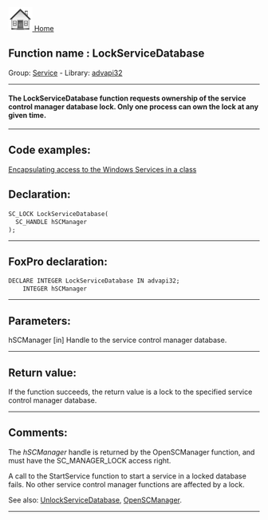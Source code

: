 [<img src="../../images/home.png"> Home ](https://github.com/VFPX/Win32API)  

## Function name : LockServiceDatabase
Group: [Service](../../functions_group.md#Service)  -  Library: [advapi32](../../Libraries.md#advapi32)  
***  


#### The LockServiceDatabase function requests ownership of the service control manager database lock. Only one process can own the lock at any given time.

***  


## Code examples:
[Encapsulating access to the Windows Services in a class](../../samples/sample_476.md)  

## Declaration:
```foxpro  
SC_LOCK LockServiceDatabase(
  SC_HANDLE hSCManager
);  
```  
***  


## FoxPro declaration:
```foxpro  
DECLARE INTEGER LockServiceDatabase IN advapi32;
	INTEGER hSCManager  
```  
***  


## Parameters:
hSCManager 
[in] Handle to the service control manager database.  
***  


## Return value:
If the function succeeds, the return value is a lock to the specified service control manager database.  
***  


## Comments:
The <Em>hSCManager</Em> handle is returned by the OpenSCManager function, and must have the SC_MANAGER_LOCK access right.  
  
A call to the StartService function to start a service in a locked database fails. No other service control manager functions are affected by a lock.  
  
See also: [UnlockServiceDatabase](../advapi32/UnlockServiceDatabase.md), [OpenSCManager](../advapi32/OpenSCManager.md).  
  
***  

